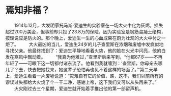 # 焉知非福？
　　1914年12月，大发明家托马斯·爱迪生的实验室在一场大火中化为灰烬。损失超过200万美金，但事前却只投了23.8万的保险，因为实验室是钢筋混凝土结构，按理说应是防火的。那个晚上，爱迪生一生的心血成果在蔚为壮观的大火中付之一炬了。 
　　大火最凶的当儿，爱迪生24岁的儿子查里斯在浓烟和废墟中发疯似地寻找父亲。他最终找到了：爱迪生平静地看着火势，他的脸在火光中闪亮，他的白发在寒风中飘动着。 
　　“我真为他难过，”查里斯后来写到，“他都67岁——不再年轻了——可眼下这一切都付诸东流了。他看到我就嚷到：‘查里斯，你母亲去哪儿了？去，快去把她找来，她这辈子恐怕再也见不着这样的场面了。’”第二天早上，爱迪生看着一片废墟说道：“灾难自有它的价值，瞧，这不，我们以前所有的谬误过失都给大火烧了个一干二净，感谢上帝，这下我们又可以从头再来了。” 
　　火灾刚过去三个星期，爱迪生就开始着手推出他的第一部留声机。
 